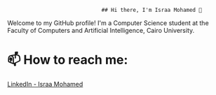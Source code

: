                                   ## Hi there, I'm Israa Mohamed 👋

Welcome to my GitHub profile! I'm a Computer Science student at the Faculty of Computers and Artificial Intelligence, Cairo University.

# 📫 How to reach me:
[LinkedIn - Israa Mohamed](https://www.linkedin.com/in/israa-mohamed-580012260/)
